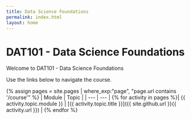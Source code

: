 ```yaml
---
title: Data Science Foundations
permalink: index.html
layout: home
---
```


# DAT101 - Data Science Foundations

Welcome to DAT101 - Data Science Foundations

Use the links below to navigate the course.

{% assign pages = site.pages | where_exp:"page", "page.url contains '/course'" %}
| Module | Topic |
| --- | --- |
{% for activity in pages  %}| {{ activity.topic.module }} | [{{ activity.topic.title }}]({{ site.github.url }}{{ activity.url }}) |
{% endfor %}
